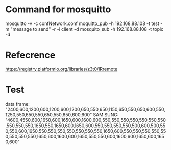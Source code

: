 # Command for mosquitto 
mosquitto -v -c confNetwork.conf
moquitto_pub -h 192.168.88.108 -t test -m "message to send" -r -i client -d
mosquito_sub -h 192.168.88.108 -t topic -d

# Refecrence 
https://registry.platformio.org/libraries/z3t0/IRremote


# Test
data frame: "2400,600,1200,600,1200,600,1200,650,550,650,1150,650,550,650,600,550,1250,550,650,550,650,550,650,600,600"
SAM SUNG: "4600,4550,600,1650,600,1650,600,1600,600,550,550,550,550,550,550,550,550,550,550,1650,550,1650,600,1650,600,550,550,550,550,500,600,500,550,550,600,1650,550,550,550,550,550,550,550,1650,600,550,550,550,550,550,550,550,550,1650,600,1600,600,1650,550,550,600,1600,600,1650,600,1650,600"